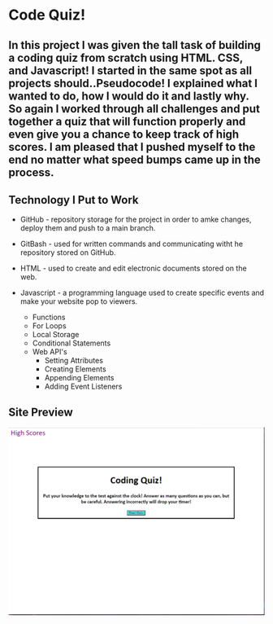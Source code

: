 # Code Quiz!

## In this project I was given the tall task of building a coding quiz from scratch using HTML. CSS, and Javascript! I started in the same spot as all projects should..Pseudocode! I explained what I wanted to do, how I would do it and lastly why. So again I worked through all challenges and put together a quiz that will function properly and even give you a chance to keep track of high scores. I am pleased that I pushed myself to the end no matter what speed bumps came up in the process.

## Technology I Put to Work
- GitHub - repository storage for the project in order to amke changes, deploy them and push to a main branch. 

- GitBash - used for written commands and communicating witht he repository stored on GitHub.

- HTML - used to create and edit electronic documents stored on the web.

- Javascript - a programming language used to create specific events and make your website pop to viewers.
    - Functions
    - For Loops
    - Local Storage
    - Conditional Statements
    - Web API's 
        - Setting Attributes
        - Creating Elements
        - Appending Elements
        - Adding Event Listeners

## Site Preview

![Site](assets/images/codequizsneakpeek.png)

